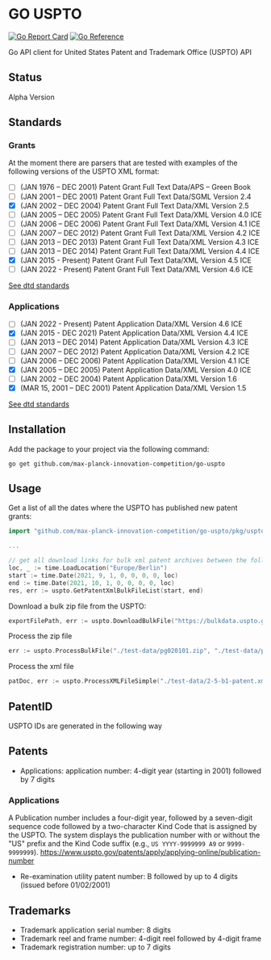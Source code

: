 # GO USPTO
[![Go Report Card](https://goreportcard.com/badge/github.com/max-planck-innovation-competition/go-uspto)](https://goreportcard.com/report/github.com/max-planck-innovation-competition/go-uspto)
[![Go Reference](https://pkg.go.dev/badge/github.com/max-planck-innovation-competition/go-uspto.svg)](https://pkg.go.dev/github.com/max-planck-innovation-competition/go-uspto)

Go API client for United States Patent and Trademark Office (USPTO) API

## Status

Alpha Version

## Standards

### Grants

At the moment there are parsers that are tested with examples of the following versions of the USPTO XML format:

- [ ] (JAN 1976 – DEC 2001) Patent Grant Full Text Data/APS – Green Book
- [ ] (JAN 2001 – DEC 2001) Patent Grant Full Text Data/SGML Version 2.4
- [x] (JAN 2002 – DEC 2004) Patent Grant Full Text Data/XML Version 2.5
- [ ] (JAN 2005 – DEC 2005) Patent Grant Full Text Data/XML Version 4.0 ICE
- [ ] (JAN 2006 – DEC 2006) Patent Grant Full Text Data/XML Version 4.1 ICE
- [ ] (JAN 2007 – DEC 2012) Patent Grant Full Text Data/XML Version 4.2 ICE
- [ ] (JAN 2013 – DEC 2013) Patent Grant Full Text Data/XML Version 4.3 ICE
- [ ] (JAN 2013 – DEC 2014) Patent Grant Full Text Data/XML Version 4.4 ICE
- [x] (JAN 2015 - Present) Patent Grant Full Text Data/XML Version 4.5 ICE
- [ ] (JAN 2022 - Present) Patent Grant Full Text Data/XML Version 4.6 ICE

[See dtd standards](dtds)

### Applications

- [ ] (JAN 2022 - Present) Patent Application Data/XML Version 4.6 ICE
- [x] (JAN 2015 - DEC 2021) Patent Application Data/XML Version 4.4 ICE
- [ ] (JAN 2013 – DEC 2014) Patent Application Data/XML Version 4.3 ICE
- [ ] (JAN 2007 – DEC 2012) Patent Application Data/XML Version 4.2 ICE
- [ ] (JAN 2006 – DEC 2006) Patent Application Data/XML Version 4.1 ICE 
- [x] (JAN 2005 – DEC 2005) Patent Application Data/XML Version 4.0 ICE
- [ ] (JAN 2002 – DEC 2004) Patent Application Data/XML Version 1.6  
- [x] (MAR 15, 2001 – DEC 2001) Patent Application Data/XML Version 1.5

[See dtd standards](dtds)

## Installation

Add the package to your project via the following command:

```shell
go get github.com/max-planck-innovation-competition/go-uspto
```

## Usage

Get a list of all the dates where the USPTO has published new patent grants:
```go
import "github.com/max-planck-innovation-competition/go-uspto/pkg/uspto"

...

// get all download links for bulk xml patent archives between the following dates
loc, _ := time.LoadLocation("Europe/Berlin")
start := time.Date(2021, 9, 1, 0, 0, 0, 0, loc)
end := time.Date(2021, 10, 1, 0, 0, 0, 0, loc)
res, err := uspto.GetPatentXmlBulkFileList(start, end)
```

Download a bulk zip file from the USPTO:
```go
exportFilePath, err := uspto.DownloadBulkFile("https://bulkdata.uspto.gov/data/patent/grant/redbook/fulltext/2021/ipg210907.zip", "./test-data")
```

Process the zip file
```go
err := uspto.ProcessBulkFile("./test-data/pg020101.zip", "./test-data/pg020101/xml")
```

Process the xml file
```go
patDoc, err := uspto.ProcessXMLFileSimple("./test-data/2-5-b1-patent.xml")
```

## PatentID

USPTO IDs are generated in the following way

## Patents
* Applications: application number: 4-digit year (starting in 2001) followed by 7 digits

### Applications
A Publication number includes a four-digit year, followed by a seven-digit sequence code 
followed by a two-character Kind Code that is assigned by the USPTO. 
The system displays the publication number with or without the "US" prefix and the Kind Code suffix 
(e.g., `US YYYY-9999999 A9` or `9999-9999999`).
https://www.uspto.gov/patents/apply/applying-online/publication-number

* Re-examination utility patent number: B followed by up to 4 digits (issued before 01/02/2001)

## Trademarks
* Trademark application serial number: 8 digits
* Trademark reel and frame number: 4-digit reel followed by 4-digit frame
* Trademark registration number: up to 7 digits

